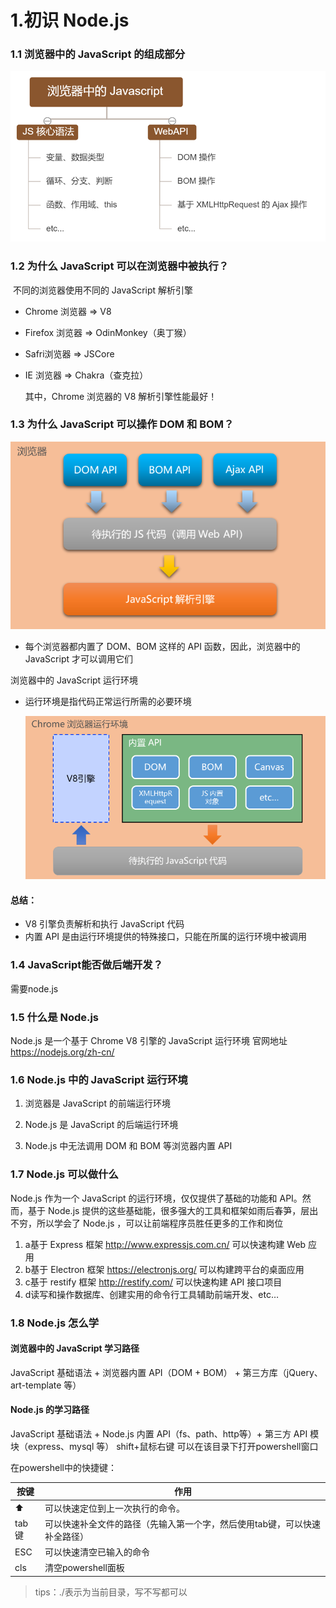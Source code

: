 # 1.初识 Node.js

### 1.1 浏览器中的 JavaScript 的组成部分

![](1.png)

### 1.2 为什么 JavaScript 可以在浏览器中被执行？

​     不同的浏览器使用不同的 JavaScript 解析引擎

- Chrome 浏览器 => V8

- Firefox 浏览器 => OdinMonkey（奥丁猴）

- Safri浏览器 => JSCore

- IE 浏览器 => Chakra（查克拉）

  其中，Chrome 浏览器的 V8 解析引擎性能最好！

### 1.3 为什么 JavaScript 可以操作 DOM 和 BOM？

![](2.png)

- 每个浏览器都内置了 DOM、BOM 这样的 API 函数，因此，浏览器中的 JavaScript 才可以调用它们

浏览器中的 JavaScript 运行环境

- 运行环境是指代码正常运行所需的必要环境

  ![](3.png)



#### **总结**：

- V8 引擎负责解析和执行 JavaScript 代码
- 内置 API 是由运行环境提供的特殊接口，只能在所属的运行环境中被调用

### 1.4 JavaScript能否做后端开发？

需要node.js

### 1.5 什么是 Node.js

 Node.js 是一个基于 Chrome V8 引擎的 JavaScript 运行环境
官网地址 https://nodejs.org/zh-cn/

### 1.6 Node.js 中的 JavaScript 运行环境

1. 浏览器是 JavaScript 的前端运行环境

2. Node.js 是 JavaScript 的后端运行环境
3. Node.js 中无法调用 DOM 和 BOM 等浏览器内置 API

### 1.7 Node.js 可以做什么

Node.js 作为一个 JavaScript 的运行环境，仅仅提供了基础的功能和 API。然而，基于 Node.js 提供的这些基础能，很多强大的工具和框架如雨后春笋，层出不穷，所以学会了 Node.js ，可以让前端程序员胜任更多的工作和岗位

1. a基于 Express 框架 http://www.expressjs.com.cn/ 可以快速构建 Web 应用
2. b基于 Electron 框架 https://electronjs.org/ 可以构建跨平台的桌面应用
3. c基于 restify 框架 http://restify.com/ 可以快速构建 API 接口项目
4. d读写和操作数据库、创建实用的命令行工具辅助前端开发、etc…

### 1.8 Node.js 怎么学

####  浏览器中的 JavaScript 学习路径

JavaScript 基础语法 + 浏览器内置 API（DOM + BOM） + 第三方库（jQuery、art-template 等）

####  Node.js 的学习路径

JavaScript 基础语法 + Node.js 内置 API（fs、path、http等）+ 第三方 API 模块（express、mysql 等）
shift+鼠标右键 可以在该目录下打开powershell窗口

在powershell中的快捷键：

| 按键  | 作用                                                         |
| ----- | ------------------------------------------------------------ |
| ⬆     | 可以快速定位到上一次执行的命令。                             |
| tab键 | 可以快速补全文件的路径（先输入第一个字，然后使用tab键，可以快速补全路径） |
| ESC   | 可以快速清空已输入的命令                                     |
| cls   | 清空powershell面板                                           |

> tips：./表示为当前目录，写不写都可以